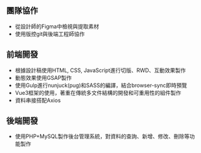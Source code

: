 <!--
**AuTiMoThY/AuTiMoThY** is a ✨ _special_ ✨ repository because its `README.md` (this file) appears on your GitHub profile.

Here are some ideas to get you started:

- 🔭 I’m currently working on ...
- 🌱 I’m currently learning ...
- 👯 I’m looking to collaborate on ...
- 🤔 I’m looking for help with ...
- 💬 Ask me about ...
- 📫 How to reach me: ...
- 😄 Pronouns: ...
- ⚡ Fun fact: ...
-->

## 團隊協作

- 從設計師的Figma中檢視與提取素材
- 使用版控git與後端工程師協作

## 前端開發

- 根據設計稿使用HTML, CSS, JavaScript進行切版、RWD、互動效果製作
- 動態效果使用GSAP製作
- 使用Gulp進行nunjuck(pug)和SASS的編譯，結合browser-sync即時預覽
- Vue3框架的使用，著重在傳統多文件結構的開發和可重用性的組件製作
- 資料串接搭配Axios

## 後端開發

- 使用PHP+MySQL製作後台管理系統，對資料的查詢、新增、修改、刪除等功能製作
